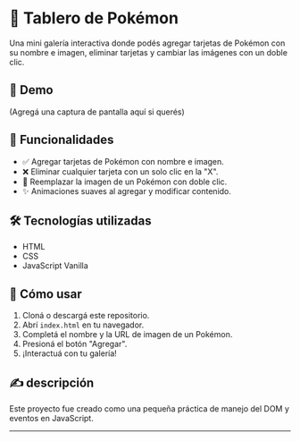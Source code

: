 # 🧩 Tablero de Pokémon

Una mini galería interactiva donde podés agregar tarjetas de Pokémon con su nombre e imagen, eliminar tarjetas y cambiar las imágenes con un doble clic.

## 📸 Demo

(Agregá una captura de pantalla aquí si querés)

## 🚀 Funcionalidades

- ✅ Agregar tarjetas de Pokémon con nombre e imagen.
- ❌ Eliminar cualquier tarjeta con un solo clic en la "X".
- 🔁 Reemplazar la imagen de un Pokémon con doble clic.
- ✨ Animaciones suaves al agregar y modificar contenido.

## 🛠️ Tecnologías utilizadas

- HTML
- CSS
- JavaScript Vanilla


## 🧠 Cómo usar

1. Cloná o descargá este repositorio.
2. Abrí `index.html` en tu navegador.
3. Completá el nombre y la URL de imagen de un Pokémon.
4. Presioná el botón "Agregar".
5. ¡Interactuá con tu galería!

## ✍️ descripción

Este proyecto fue creado como una pequeña práctica de manejo del DOM y eventos en JavaScript.

---


